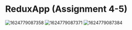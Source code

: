 # ReduxApp (Assignment 4-5)

![1624779087358](https://user-images.githubusercontent.com/58290134/123536434-ecc64a00-d747-11eb-8e29-2430b792be50.jpg)
![1624779087371](https://user-images.githubusercontent.com/58290134/123536436-ee900d80-d747-11eb-8667-ab1fd906ea40.jpg)
![1624779087384](https://user-images.githubusercontent.com/58290134/123536437-ef28a400-d747-11eb-9b3e-bb83f2db0b0d.jpg)
